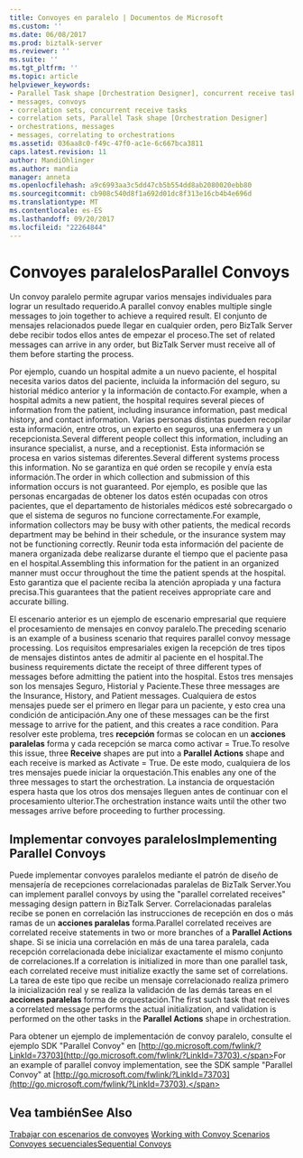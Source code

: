 ```yaml
---
title: Convoyes en paralelo | Documentos de Microsoft
ms.custom: ''
ms.date: 06/08/2017
ms.prod: biztalk-server
ms.reviewer: ''
ms.suite: ''
ms.tgt_pltfrm: ''
ms.topic: article
helpviewer_keywords:
- Parallel Task shape [Orchestration Designer], concurrent receive tasks
- messages, convoys
- correlation sets, concurrent receive tasks
- correlation sets, Parallel Task shape [Orchestration Designer]
- orchestrations, messages
- messages, correlating to orchestrations
ms.assetid: 036aa8c0-f49c-47f0-ac1e-6c667bca3811
caps.latest.revision: 11
author: MandiOhlinger
ms.author: mandia
manager: anneta
ms.openlocfilehash: a9c6993aa3c5dd47cb5b554dd8ab2080020ebb80
ms.sourcegitcommit: cb908c540d8f1a692d01dc8f313e16cb4b4e696d
ms.translationtype: MT
ms.contentlocale: es-ES
ms.lasthandoff: 09/20/2017
ms.locfileid: "22264844"
---
```

# <a name="parallel-convoys"></a><span data-ttu-id="42da5-102">Convoyes paralelos</span><span class="sxs-lookup"><span data-stu-id="42da5-102">Parallel Convoys</span></span>
<span data-ttu-id="42da5-103">Un convoy paralelo permite agrupar varios mensajes individuales para lograr un resultado requerido.</span><span class="sxs-lookup"><span data-stu-id="42da5-103">A parallel convoy enables multiple single messages to join together to achieve a required result.</span></span> <span data-ttu-id="42da5-104">El conjunto de mensajes relacionados puede llegar en cualquier orden, pero BizTalk Server debe recibir todos ellos antes de empezar el proceso.</span><span class="sxs-lookup"><span data-stu-id="42da5-104">The set of related messages can arrive in any order, but BizTalk Server must receive all of them before starting the process.</span></span>  
  
 <span data-ttu-id="42da5-105">Por ejemplo, cuando un hospital admite a un nuevo paciente, el hospital necesita varios datos del paciente, incluida la información del seguro, su historial médico anterior y la información de contacto.</span><span class="sxs-lookup"><span data-stu-id="42da5-105">For example, when a hospital admits a new patient, the hospital requires several pieces of information from the patient, including insurance information, past medical history, and contact information.</span></span> <span data-ttu-id="42da5-106">Varias personas distintas pueden recopilar esta información, entre otros, un experto en seguros, una enfermera y un recepcionista.</span><span class="sxs-lookup"><span data-stu-id="42da5-106">Several different people collect this information, including an insurance specialist, a nurse, and a receptionist.</span></span> <span data-ttu-id="42da5-107">Esta información se procesa en varios sistemas diferentes.</span><span class="sxs-lookup"><span data-stu-id="42da5-107">Several different systems process this information.</span></span> <span data-ttu-id="42da5-108">No se garantiza en qué orden se recopile y envía esta información.</span><span class="sxs-lookup"><span data-stu-id="42da5-108">The order in which collection and submission of this information occurs is not guaranteed.</span></span> <span data-ttu-id="42da5-109">Por ejemplo, es posible que las personas encargadas de obtener los datos estén ocupadas con otros pacientes, que el departamento de historiales médicos esté sobrecargado o que el sistema de seguros no funcione correctamente.</span><span class="sxs-lookup"><span data-stu-id="42da5-109">For example, information collectors may be busy with other patients, the medical records department may be behind in their schedule, or the insurance system may not be functioning correctly.</span></span> <span data-ttu-id="42da5-110">Reunir toda esta información del paciente de manera organizada debe realizarse durante el tiempo que el paciente pasa en el hospital.</span><span class="sxs-lookup"><span data-stu-id="42da5-110">Assembling this information for the patient in an organized manner must occur throughout the time the patient spends at the hospital.</span></span> <span data-ttu-id="42da5-111">Esto garantiza que el paciente reciba la atención apropiada y una factura precisa.</span><span class="sxs-lookup"><span data-stu-id="42da5-111">This guarantees that the patient receives appropriate care and accurate billing.</span></span>  
  
 <span data-ttu-id="42da5-112">El escenario anterior es un ejemplo de escenario empresarial que requiere el procesamiento de mensajes en convoy paralelo.</span><span class="sxs-lookup"><span data-stu-id="42da5-112">The preceding scenario is an example of a business scenario that requires parallel convoy message processing.</span></span> <span data-ttu-id="42da5-113">Los requisitos empresariales exigen la recepción de tres tipos de mensajes distintos antes de admitir al paciente en el hospital.</span><span class="sxs-lookup"><span data-stu-id="42da5-113">The business requirements dictate the receipt of three different types of messages before admitting the patient into the hospital.</span></span> <span data-ttu-id="42da5-114">Estos tres mensajes son los mensajes Seguro, Historial y Paciente.</span><span class="sxs-lookup"><span data-stu-id="42da5-114">These three messages are the Insurance, History, and Patient messages.</span></span> <span data-ttu-id="42da5-115">Cualquiera de estos mensajes puede ser el primero en llegar para un paciente, y esto crea una condición de anticipación.</span><span class="sxs-lookup"><span data-stu-id="42da5-115">Any one of these messages can be the first message to arrive for the patient, and this creates a race condition.</span></span> <span data-ttu-id="42da5-116">Para resolver este problema, tres **recepción** formas se colocan en un **acciones paralelas** forma y cada recepción se marca como activar = True.</span><span class="sxs-lookup"><span data-stu-id="42da5-116">To resolve this issue, three **Receive** shapes are put into a **Parallel Actions** shape and each receive is marked as Activate = True.</span></span> <span data-ttu-id="42da5-117">De este modo, cualquiera de los tres mensajes puede iniciar la orquestación.</span><span class="sxs-lookup"><span data-stu-id="42da5-117">This enables any one of the three messages to start the orchestration.</span></span> <span data-ttu-id="42da5-118">La instancia de orquestación espera hasta que los otros dos mensajes lleguen antes de continuar con el procesamiento ulterior.</span><span class="sxs-lookup"><span data-stu-id="42da5-118">The orchestration instance waits until the other two messages arrive before proceeding to further processing.</span></span>  
  
## <a name="implementing-parallel-convoys"></a><span data-ttu-id="42da5-119">Implementar convoyes paralelos</span><span class="sxs-lookup"><span data-stu-id="42da5-119">Implementing Parallel Convoys</span></span>  
 <span data-ttu-id="42da5-120">Puede implementar convoyes paralelos mediante el patrón de diseño de mensajería de recepciones correlacionadas paralelas de BizTalk Server.</span><span class="sxs-lookup"><span data-stu-id="42da5-120">You can implement parallel convoys by using the "parallel correlated receives" messaging design pattern in BizTalk Server.</span></span> <span data-ttu-id="42da5-121">Correlacionadas paralelas recibe se ponen en correlación las instrucciones de recepción en dos o más ramas de un **acciones paralelas** forma.</span><span class="sxs-lookup"><span data-stu-id="42da5-121">Parallel correlated receives are correlated receive statements in two or more branches of a **Parallel Actions** shape.</span></span> <span data-ttu-id="42da5-122">Si se inicia una correlación en más de una tarea paralela, cada recepción correlacionada debe inicializar exactamente el mismo conjunto de correlaciones.</span><span class="sxs-lookup"><span data-stu-id="42da5-122">If a correlation is initialized in more than one parallel task, each correlated receive must initialize exactly the same set of correlations.</span></span> <span data-ttu-id="42da5-123">La tarea de este tipo que recibe un mensaje correlacionado realiza primero la inicialización real y se realiza la validación de las demás tareas en el **acciones paralelas** forma de orquestación.</span><span class="sxs-lookup"><span data-stu-id="42da5-123">The first such task that receives a correlated message performs the actual initialization, and validation is performed on the other tasks in the **Parallel Actions** shape in orchestration.</span></span>  
  
 <span data-ttu-id="42da5-124">Para obtener un ejemplo de implementación de convoy paralelo, consulte el ejemplo SDK "Parallel Convoy" en [http://go.microsoft.com/fwlink/?LinkId=73703](http://go.microsoft.com/fwlink/?LinkId=73703).</span><span class="sxs-lookup"><span data-stu-id="42da5-124">For an example of parallel convoy implementation, see the SDK sample "Parallel Convoy" at [http://go.microsoft.com/fwlink/?LinkId=73703](http://go.microsoft.com/fwlink/?LinkId=73703).</span></span>  
  
## <a name="see-also"></a><span data-ttu-id="42da5-125">Vea también</span><span class="sxs-lookup"><span data-stu-id="42da5-125">See Also</span></span>  
 <span data-ttu-id="42da5-126">[Trabajar con escenarios de convoyes](../core/working-with-convoy-scenarios.md) </span><span class="sxs-lookup"><span data-stu-id="42da5-126">[Working with Convoy Scenarios](../core/working-with-convoy-scenarios.md) </span></span>  
 [<span data-ttu-id="42da5-127">Convoyes secuenciales</span><span class="sxs-lookup"><span data-stu-id="42da5-127">Sequential Convoys</span></span>](../core/sequential-convoys.md)